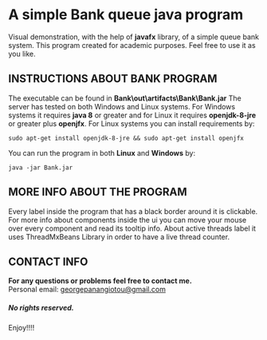 A simple Bank queue java program
======
Visual demonstration, with the help of **javafx** library, of a simple queue bank system. This program created for academic purposes. Feel free to use it as you like.

INSTRUCTIONS ABOUT BANK PROGRAM
------
The executable can be found in **__Bank\out\artifacts\Bank\Bank.jar__**
The server has tested on both Windows and Linux systems. For Windows systems it requires **java 8** or greater and for Linux it requires **openjdk-8-jre** or greater plus **openjfx**. For Linux systems you can install requirements by:
```
sudo apt-get install openjdk-8-jre && sudo apt-get install openjfx
```

You can run the program in both **Linux** and **Windows** by:
```
java -jar Bank.jar
```

MORE INFO ABOUT THE PROGRAM
--
Every label inside the program that has a black border around it is clickable. For more info about components inside the ui you can move your mouse over every component and read its tooltip info. About active threads label it uses ThreadMxBeans Library in order to have a live thread counter.

CONTACT INFO
-----
**__For any questions or problems feel free to contact me.__**  
Personal email: [georgepanangiotou@gmail.com](mailto:georgepanangiotou@gmail.com)

##### No rights reserved.

Enjoy!!!!

